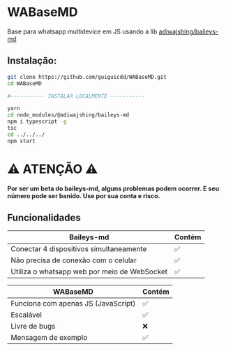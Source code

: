 # WABaseMD
Base para whatsapp multidevice em JS usando a lib [adiwajshing/baileys-md](https://github.com/adiwajshing/baileys#multi-device)

## Instalação:
```bash
git clone https://github.com/guiguicdd/WABaseMD.git
cd WABaseMD

#----------- INSTALAR LOCALMENTE -----------

yarn
cd node_modules/@adiwajshing/baileys-md
npm i typescript -g
tsc
cd ../../../
npm start

```

# ⚠ ATENÇÃO ⚠
<b> Por ser um beta do baileys-md, alguns problemas podem ocorrer. E seu número pode ser banido. Use por sua conta e risco. </b>

## Funcionalidades

| Baileys-md | Contém |
| ------------- | ------------- |
| Conectar 4 dispositivos simultaneamente |✅|
| Não precisa de conexão com o celular |✅|
| Utiliza o whatsapp web por meio de WebSocket |✅|

| WABaseMD | Contém |
| ------------- | ------------- |
| Funciona com apenas JS (JavaScript) |✅|
| Escalável |✅|
| Livre de bugs |❌|
| Mensagem de exemplo |✅|
